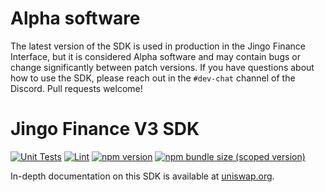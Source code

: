 # Alpha software

The latest version of the SDK is used in production in the Jingo Finance Interface,
but it is considered Alpha software and may contain bugs or change significantly between patch versions.
If you have questions about how to use the SDK, please reach out in the `#dev-chat` channel of the Discord.
Pull requests welcome!

# Jingo Finance V3 SDK

[![Unit Tests](https://github.com/jingo-fi/v3-sdk/workflows/Unit%20Tests/badge.svg)](https://github.com/jingo-fi/v3-sdk/actions?query=workflow%3A%22Unit+Tests%22)
[![Lint](https://github.com/jingo-fi/v3-sdk/workflows/Lint/badge.svg)](https://github.com/jingo-fi/v3-sdk/actions?query=workflow%3ALint)
[![npm version](https://img.shields.io/npm/v/@jingofi/v3-sdk/latest.svg)](https://www.npmjs.com/package/@jingofi/v3-sdk/v/latest)
[![npm bundle size (scoped version)](https://img.shields.io/bundlephobia/minzip/@jingofi/v3-sdk/latest.svg)](https://bundlephobia.com/result?p=@jingofi/v3-sdk@latest)

In-depth documentation on this SDK is available at [uniswap.org](https://docs.uniswap.org/).

